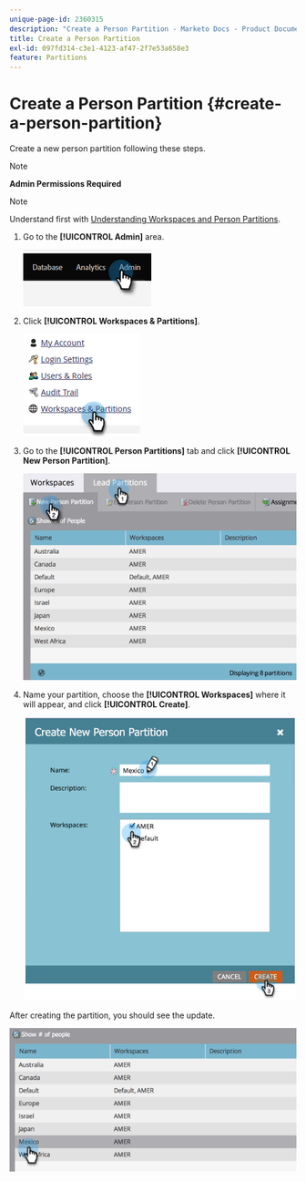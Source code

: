```yaml
---
unique-page-id: 2360315
description: "Create a Person Partition - Marketo Docs - Product Documentation"
title: Create a Person Partition
exl-id: 097fd314-c3e1-4123-af47-2f7e53a658e3
feature: Partitions
---
```

# Create a Person Partition {#create-a-person-partition}

Create a new person partition following these steps.

>[!NOTE]
>
>**Admin Permissions Required**

>[!NOTE]
>
>Understand first with [Understanding Workspaces and Person Partitions](/help/marketo/product-docs/administration/workspaces-and-person-partitions/understanding-workspaces-and-person-partitions.md).

1. Go to the **[!UICONTROL Admin]** area.

   ![](assets/create-a-person-partition-1.png)

1. Click **[!UICONTROL Workspaces & Partitions]**.

   ![](assets/create-a-person-partition-2.png)

1. Go to the **[!UICONTROL Person Partitions]** tab and click **[!UICONTROL New Person Partition]**.

   ![](assets/create-a-person-partition-3.png)

1. Name your partition, choose the **[!UICONTROL Workspaces]** where it will appear, and click **[!UICONTROL Create]**.

   ![](assets/create-a-person-partition-4.png)

After creating the partition, you should see the update.

   ![](assets/create-a-person-partition-5.png)
